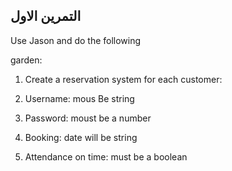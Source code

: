## التمرين الاول 

Use Jason and do the following

garden:


1. Create a reservation system for each customer:

2. Username: mous Be  string

3. Password: moust be a number

4. Booking: date will be  string 

5. Attendance on time: must be a boolean
